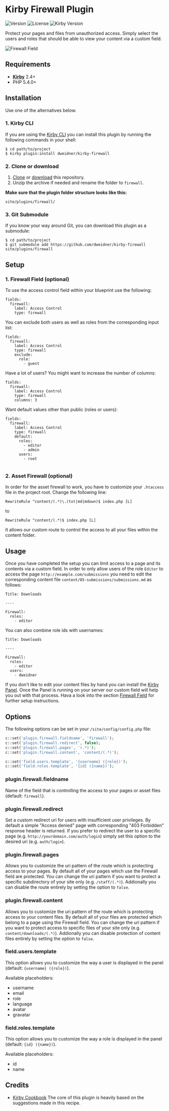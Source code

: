# Kirby Firewall Plugin

![Version](https://img.shields.io/badge/version-1.1.1-orange.svg) ![License](https://img.shields.io/badge/license-MIT-green.svg) ![Kirby Version](https://img.shields.io/badge/Kirby-2.4%2B-red.svg)

Protect your pages and files from unauthorized access. Simply select the users and roles that should be able to view your content via a custom field.

![Firewall Field](http://dweidner.github.io/kirby-firewall/images/firewall-field.gif)

## Requirements

- [**Kirby**](https://getkirby.com/) 2.4+
- PHP 5.4.0+

## Installation

Use one of the alternatives below.

### 1. Kirby CLI

If you are using the [Kirby CLI](https://github.com/getkirby/cli) you can install this plugin by running the following commands in your shell:

```
$ cd path/to/project
$ kirby plugin:install dweidner/kirby-firewall
```

### 2. Clone or download

1. [Clone](https://github.com/dweidner/kirby-firewall.git) or [download](https://github.com/dweidner/kirby-firewall/archive/master.zip)  this repository.
2. Unzip the archive if needed and rename the folder to `firewall`.

**Make sure that the plugin folder structure looks like this:**

```
site/plugins/firewall/
```

### 3. Git Submodule

If you know your way around Git, you can download this plugin as a submodule:

```
$ cd path/to/project
$ git submodule add https://github.com/dweidner/kirby-firewall site/plugins/firewall
```

## Setup

### 1. Firewall Field (optional)

To use the access control field within your blueprint use the following:

```
fields:
  firewall:
    label: Access Control
    type: firewall
```

You can exclude both users as well as roles from the corresponding input list:

```
fields:
  firewall:
    label: Access Control
    type: firewall
    exclude:
      role:
        - guest
```

Have a lot of users? You might want to increase the number of columns:

```
fields:
  firewall:
    label: Access Control
    type: firewall
    columns: 3
```

Want default values other than public (roles or users):

```
fields:
  firewall:
    label: Access Control
    type: firewall
    default:
      roles:
        - editor
        - admin
      users:
        - root
 
```

### 2. Asset Firewall (optional)

In order for the asset firewall to work, you have to customize your `.htaccess` file in the project root. Change the following line:

```
RewriteRule ^content/(.*)\.(txt|md|mdown)$ index.php [L]
```

to

```
RewriteRule ^content/(.*)$ index.php [L]
```

It allows our custom route to control the access to all your files within the content folder.

## Usage

Once you have completed the setup you can limit access to a page and its contents via a custom field. In order to only allow users of the role `Editor` to access the page `http://example.com/submissions` you need to edit the corresponding content file `content/05-submissions/submissions.md` as follows:

```
Title: Downloads

----

Firewall:
  roles:
    - editor
```

You can also combine role ids with usernames:

```
Title: Downloads

----

Firewall:
  roles:
    - editor
  users:
    - dweidner
```

If you don't like to edit your content files by hand you can install the [Kirby Panel](https://github.com/getkirby/panel). Once the Panel is running on your server our custom field will help you out with that process. Hava a look into the section [Firewall Field](#1-firewall-field-optional) for further setup instructions.

## Options

The following options can be set in your `/site/config/config.php` file:

```php
c::set('plugin.firewall.fieldname', 'firewall');
c::set('plugin.firewall.redirect', false);
c::set('plugin.firewall.pages', '(.*)');
c::set('plugin.firewall.content', 'content/(.*)');

c::set('field.users.template', '{username} ({role})');
c::set('field.roles.template', '{id} ({name})');
```

### plugin.firewall.fieldname

Name of the field that is controlling the access to your pages or asset files (default: `firewall`).

### plugin.firewall.redirect

Set a custom redirect uri for users with insufficient user privileges. By default a simple "Access denied" page with corresponding "403 Forbidden" response header is returned. If you prefer to redirect the user to a specific page (e.g. `http://yourdomain.com/auth/login`) simply set this option to the desired uri (e.g. `auth/login`).

### plugin.firewall.pages

Allows you to customize the uri pattern of the route which is protecting access to your pages. By default all of your pages which use the Firewall field are protected. You can change the uri pattern if you want to protect a specific subdirectory of your site only (e.g. `/staff/(.*)`). Addionally you can disable the route entirely by setting the option to `false`.

### plugin.firewall.content

Allows you to customize the uri pattern of the route which is protecting access to your content files. By default all of your files are protected which belong to a page using the Firewall field. You can change the uri pattern if you want to protect access to specific files of your site only (e.g. `content/downloads/(.*)`). Addionally you can disable protection of content files  entirely by setting the option to `false`.

### field.users.template

This option allows you to customize the way a user is displayed in the panel (default: `{username} ({role})`).

Available placeholders:

- username
- email
- role
- language
- avatar
- gravatar

### field.roles.template

This option allows you to customize the way a role is displayed in the panel (default: `{id} ({name})`).

Available placeholders:

- id
- name

## Credits

- [Kirby Cookbook](https://getkirby.com/docs/cookbook/asset-firewall) The core of this plugin is heavily based on the suggestions made in this recipe.
